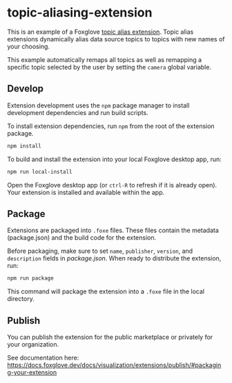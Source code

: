 # topic-aliasing-extension

This is an example of a Foxglove [topic alias extension](https://docs.foxglove.dev/docs/visualization/extensions/introduction#topic-aliases-1). Topic alias extensions
dynamically alias data source topics to topics with new names of your choosing.

This example automatically remaps all topics as well as remapping a specific topic
selected by the user by setting the `camera` global variable.

## Develop

Extension development uses the `npm` package manager to install development dependencies
and run build scripts.

To install extension dependencies, run `npm` from the root of the extension package.

```sh
npm install
```

To build and install the extension into your local Foxglove desktop app, run:

```sh
npm run local-install
```

Open the Foxglove desktop app (or `ctrl-R` to refresh if it is already open). Your
extension is installed and available within the app.

## Package

Extensions are packaged into `.foxe` files. These files contain the metadata
(package.json) and the build code for the extension.

Before packaging, make sure to set `name`, `publisher`, `version`, and `description`
fields in _package.json_. When ready to distribute the extension, run:

```sh
npm run package
```

This command will package the extension into a `.foxe` file in the local directory.

## Publish

You can publish the extension for the public marketplace or privately for your
organization.

See documentation here:
https://docs.foxglove.dev/docs/visualization/extensions/publish/#packaging-your-extension
